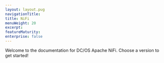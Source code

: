 ```yaml
---
layout: layout.pug
navigationTitle:
title: NiFi
menuWeight: 20
excerpt:
featureMaturity:
enterprise: false
---
```


Welcome to the documentation for DC/OS Apache NiFi. Choose a version to get started!
